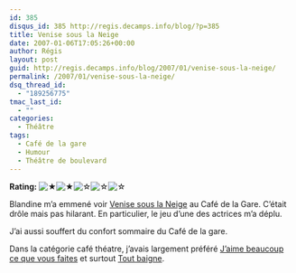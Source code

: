 ```yaml
---
id: 385
disqus_id: 385 http://regis.decamps.info/blog/?p=385
title: Venise sous la Neige
date: 2007-01-06T17:05:26+00:00
author: Régis
layout: post
guid: http://regis.decamps.info/blog/2007/01/venise-sous-la-neige/
permalink: /2007/01/venise-sous-la-neige/
dsq_thread_id:
  - "189256775"
tmac_last_id:
  - ""
categories:
  - Théâtre
tags:
  - Café de la gare
  - Humour
  - Théâtre de boulevard
---
```

**Rating:** ![&#9733;](http://regis.decamps.info/blog/wp-content/plugins/xavins-review-ratings/default/star.png "2/5")![&#9733;](http://regis.decamps.info/blog/wp-content/plugins/xavins-review-ratings/default/star.png "2/5")![&#9734;](http://regis.decamps.info/blog/wp-content/plugins/xavins-review-ratings/default/blank_star.png "2/5")![&#9734;](http://regis.decamps.info/blog/wp-content/plugins/xavins-review-ratings/default/blank_star.png "2/5")![&#9734;](http://regis.decamps.info/blog/wp-content/plugins/xavins-review-ratings/default/blank_star.png "2/5") 

Blandine m’a emmené voir [Venise sous la Neige](http://www.venise-sous-la-neige.com/) au Café de la Gare. C’était drôle mais pas hilarant. En particulier, le jeu d’une des actrices m’a déplu.

J’ai aussi souffert du confort sommaire du Café de la gare.

Dans la catégorie café théatre, j’avais largement préféré [J’aime beaucoup ce que vous faites](http://www.au-theatre.com/bdd/PageT/j'aimebeaucoup.htm) et surtout [Tout baigne](http://regis.decamps.info/blog/2006/05/tout-baigne/).
